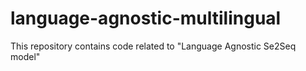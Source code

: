 # language-agnostic-multilingual
This repository contains code related to "Language Agnostic Se2Seq model"
